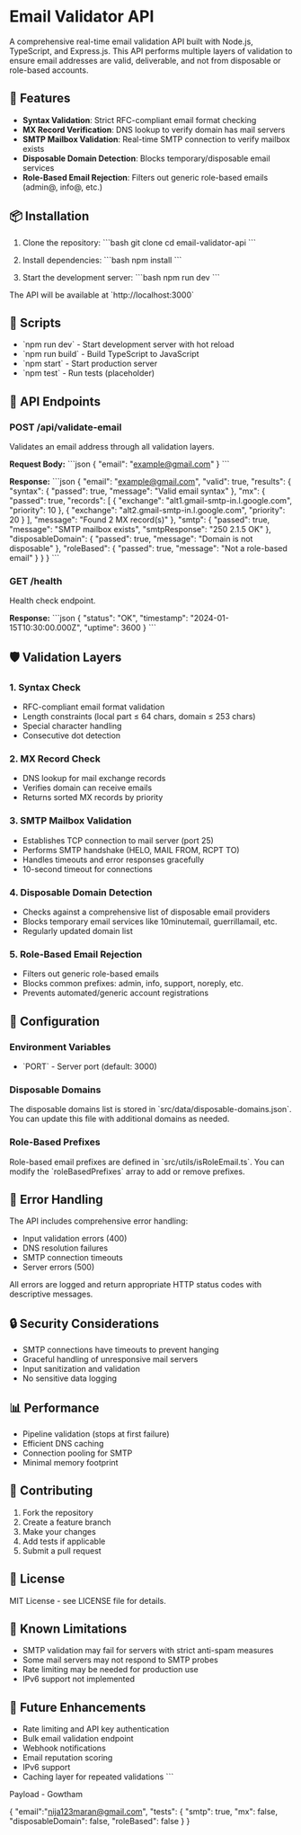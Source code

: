 # Email Validator API

A comprehensive real-time email validation API built with Node.js, TypeScript, and Express.js. This API performs multiple layers of validation to ensure email addresses are valid, deliverable, and not from disposable or role-based accounts.

## 🚀 Features

- **Syntax Validation**: Strict RFC-compliant email format checking
- **MX Record Verification**: DNS lookup to verify domain has mail servers
- **SMTP Mailbox Validation**: Real-time SMTP connection to verify mailbox exists
- **Disposable Domain Detection**: Blocks temporary/disposable email services
- **Role-Based Email Rejection**: Filters out generic role-based emails (admin@, info@, etc.)

## 📦 Installation

1. Clone the repository:
\`\`\`bash
git clone <repository-url>
cd email-validator-api
\`\`\`

2. Install dependencies:
\`\`\`bash
npm install
\`\`\`

3. Start the development server:
\`\`\`bash
npm run dev
\`\`\`

The API will be available at \`http://localhost:3000\`

## 🔧 Scripts

- \`npm run dev\` - Start development server with hot reload
- \`npm run build\` - Build TypeScript to JavaScript
- \`npm start\` - Start production server
- \`npm test\` - Run tests (placeholder)

## 📡 API Endpoints

### POST /api/validate-email

Validates an email address through all validation layers.

**Request Body:**
\`\`\`json
{
  "email": "example@gmail.com"
}
\`\`\`

**Response:**
\`\`\`json
{
  "email": "example@gmail.com",
  "valid": true,
  "results": {
    "syntax": {
      "passed": true,
      "message": "Valid email syntax"
    },
    "mx": {
      "passed": true,
      "records": [
        { "exchange": "alt1.gmail-smtp-in.l.google.com", "priority": 10 },
        { "exchange": "alt2.gmail-smtp-in.l.google.com", "priority": 20 }
      ],
      "message": "Found 2 MX record(s)"
    },
    "smtp": {
      "passed": true,
      "message": "SMTP mailbox exists",
      "smtpResponse": "250 2.1.5 OK"
    },
    "disposableDomain": {
      "passed": true,
      "message": "Domain is not disposable"
    },
    "roleBased": {
      "passed": true,
      "message": "Not a role-based email"
    }
  }
}
\`\`\`

### GET /health

Health check endpoint.

**Response:**
\`\`\`json
{
  "status": "OK",
  "timestamp": "2024-01-15T10:30:00.000Z",
  "uptime": 3600
}
\`\`\`

## 🛡️ Validation Layers

### 1. Syntax Check
- RFC-compliant email format validation
- Length constraints (local part ≤ 64 chars, domain ≤ 253 chars)
- Special character handling
- Consecutive dot detection

### 2. MX Record Check
- DNS lookup for mail exchange records
- Verifies domain can receive emails
- Returns sorted MX records by priority

### 3. SMTP Mailbox Validation
- Establishes TCP connection to mail server (port 25)
- Performs SMTP handshake (HELO, MAIL FROM, RCPT TO)
- Handles timeouts and error responses gracefully
- 10-second timeout for connections

### 4. Disposable Domain Detection
- Checks against a comprehensive list of disposable email providers
- Blocks temporary email services like 10minutemail, guerrillamail, etc.
- Regularly updated domain list

### 5. Role-Based Email Rejection
- Filters out generic role-based emails
- Blocks common prefixes: admin, info, support, noreply, etc.
- Prevents automated/generic account registrations

## 🔧 Configuration

### Environment Variables

- \`PORT\` - Server port (default: 3000)

### Disposable Domains

The disposable domains list is stored in \`src/data/disposable-domains.json\`. You can update this file with additional domains as needed.

### Role-Based Prefixes

Role-based email prefixes are defined in \`src/utils/isRoleEmail.ts\`. You can modify the \`roleBasedPrefixes\` array to add or remove prefixes.

## 🚨 Error Handling

The API includes comprehensive error handling:

- Input validation errors (400)
- DNS resolution failures
- SMTP connection timeouts
- Server errors (500)

All errors are logged and return appropriate HTTP status codes with descriptive messages.

## 🔒 Security Considerations

- SMTP connections have timeouts to prevent hanging
- Graceful handling of unresponsive mail servers
- Input sanitization and validation
- No sensitive data logging

## 📊 Performance

- Pipeline validation (stops at first failure)
- Efficient DNS caching
- Connection pooling for SMTP
- Minimal memory footprint

## 🤝 Contributing

1. Fork the repository
2. Create a feature branch
3. Make your changes
4. Add tests if applicable
5. Submit a pull request

## 📄 License

MIT License - see LICENSE file for details.

## 🐛 Known Limitations

- SMTP validation may fail for servers with strict anti-spam measures
- Some mail servers may not respond to SMTP probes
- Rate limiting may be needed for production use
- IPv6 support not implemented

## 🔮 Future Enhancements

- Rate limiting and API key authentication
- Bulk email validation endpoint
- Webhook notifications
- Email reputation scoring
- IPv6 support
- Caching layer for repeated validations
\`\`\`

Payload - Gowtham

{
    "email":"nija123maran@gmail.com",
    "tests": { 
        "smtp": true, 
        "mx": false, 
        "disposableDomain": false, 
        "roleBased": false
        }
}